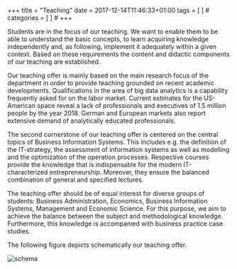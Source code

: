 
+++
title = "Teaching"
date = 2017-12-14T11:46:33+01:00
tags = [ ]  #
categories = [ ] #
+++


Students are in the focus of our teaching. We want to enable them to be able to understand the basic concepts, to learn acquiring knowledge independently and, as following, implement it adequately within a given context. Based on these requirements the content and didactic components of our teaching are established.

Our teaching offer is mainly based on the main research focus of the department in order to provide teaching grounded on recent academic developments. Qualifications in the area of big data analytics is a capability frequently asked for on the labor market. Current estimates for the US-American space reveal a lack of professionals and executives of 1.5 million people by the year 2018. German and European markets also report extensive demand of analytically educated professionals.

The second cornerstone of our teaching offer is centered on the central topics of Business Information Systems. This includes e.g. the definition of the IT-strategy, the assessment of information systems as well as modelling and the optimization of the operation processes. Respective courses provide the knowledge that is indispensable for the modern IT-characterized entrepreneurship. Moreover, they ensure the balanced combination of general and specified lectures.

The teaching offer should be of equal interest for diverse groups of students: Business Administration, Economics, Business Information Systems, Management and Economic Science. For this purpose, we aim to achieve the balance between the subject and methodological knowledge. Furthermore, this knowledge is accompanied with business practice case studies.

The following figure depicts schematically our teaching offer.

![schema](/blog/img/teaching/image.jpg)



